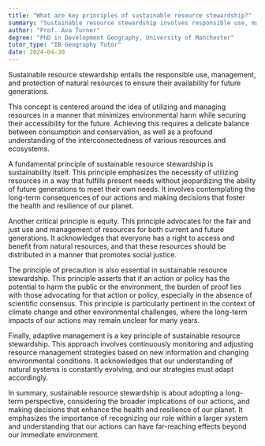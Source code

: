 ```yaml
---
title: "What are key principles of sustainable resource stewardship?"
summary: "Sustainable resource stewardship involves responsible use, management, and protection of natural resources to ensure their longevity."
author: "Prof. Ava Turner"
degree: "PhD in Development Geography, University of Manchester"
tutor_type: "IB Geography Tutor"
date: 2024-04-30
---
```


Sustainable resource stewardship entails the responsible use, management, and protection of natural resources to ensure their availability for future generations.

This concept is centered around the idea of utilizing and managing resources in a manner that minimizes environmental harm while securing their accessibility for the future. Achieving this requires a delicate balance between consumption and conservation, as well as a profound understanding of the interconnectedness of various resources and ecosystems.

A fundamental principle of sustainable resource stewardship is sustainability itself. This principle emphasizes the necessity of utilizing resources in a way that fulfills present needs without jeopardizing the ability of future generations to meet their own needs. It involves contemplating the long-term consequences of our actions and making decisions that foster the health and resilience of our planet.

Another critical principle is equity. This principle advocates for the fair and just use and management of resources for both current and future generations. It acknowledges that everyone has a right to access and benefit from natural resources, and that these resources should be distributed in a manner that promotes social justice.

The principle of precaution is also essential in sustainable resource stewardship. This principle asserts that if an action or policy has the potential to harm the public or the environment, the burden of proof lies with those advocating for that action or policy, especially in the absence of scientific consensus. This principle is particularly pertinent in the context of climate change and other environmental challenges, where the long-term impacts of our actions may remain unclear for many years.

Finally, adaptive management is a key principle of sustainable resource stewardship. This approach involves continuously monitoring and adjusting resource management strategies based on new information and changing environmental conditions. It acknowledges that our understanding of natural systems is constantly evolving, and our strategies must adapt accordingly.

In summary, sustainable resource stewardship is about adopting a long-term perspective, considering the broader implications of our actions, and making decisions that enhance the health and resilience of our planet. It emphasizes the importance of recognizing our role within a larger system and understanding that our actions can have far-reaching effects beyond our immediate environment.
    